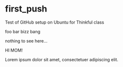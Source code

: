 # first_push
Test of GitHub setup on Ubuntu for Thinkful class

foo bar bizz bang

nothing to see here...

HI MOM!

Lorem ipsum dolor sit amet, consectetuer adipiscing elit.
